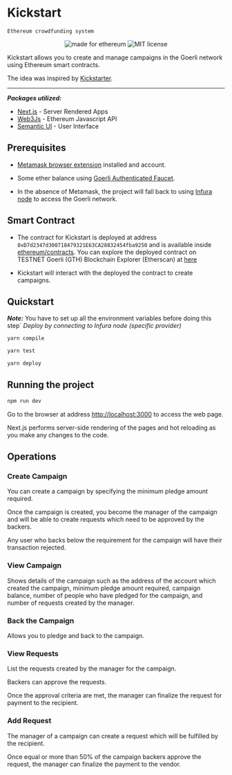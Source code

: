 # Kickstart

`Ethereum crowdfunding system`

<p align="center">
  <img alt="made for ethereum" src="https://img.shields.io/badge/made_for-ethereum-771ea5.svg">
  <img alt="MIT license" src="https://img.shields.io/badge/license-MIT-blue.svg">
</p>

Kickstart allows you to create and manage campaigns in the Goerli network using Ethereum smart contracts.

The idea was inspired by [Kickstarter](https://www.kickstarter.com).

---

***Packages utilized:***

- [Next.js](https://nextjs.org/) - Server Rendered Apps
- [Web3Js](https://web3js.readthedocs.io/en/1.0/) - Ethereum Javascript API
- [Semantic UI](https://react.semantic-ui.com/) - User Interface

<!-- ![Ethereum Campaigns Project](https://i.imgur.com/ZJnIbFN.gif) -->

## Prerequisites

- [Metamask browser extension](https://metamask.io/) installed and account.

- Some ether balance using [Goerli Authenticated Faucet](https://goerlifaucet.com).

- In the absence of Metamask, the project will fall back to using [Infura node](https://infura.io/) to access the Goerli network.

## Smart Contract

- The contract for Kickstart is deployed at address `0xD7d2347d300718479321E63CA28832454fba9250` and is available inside [ethereum/contracts](https://github.com/minhtran241/kickstart/tree/main/ethereum/contracts). You can explore the deployed contract on TESTNET Goerli (GTH) Blockchain Explorer (Etherscan) at [here](https://goerli.etherscan.io/address/0xD7d2347d300718479321E63CA28832454fba9250)

- Kickstart will interact with the deployed the contract to create campaigns.

## Quickstart

***Note:*** You have to set up all the environment variables before doing this step`
*Deploy by connecting to Infura node (specific provider)*

```sh
yarn compile

yarn test

yarn deploy
```

## Running the project

```sh
npm run dev
```

Go to the browser at address <http://localhost:3000> to access the web page.

Next.js performs server-side rendering of the pages and hot reloading as you make any changes to the code.

## Operations

### Create Campaign

You can create a campaign by specifying the minimum pledge amount required.

Once the campaign is created, you become the manager of the campaign and will be able to create requests which need to be approved by the backers.

Any user who backs below the requirement for the campaign will have their transaction rejected.

### View Campaign

Shows details of the campaign such as the address of the account which created the campaign, minimum pledge amount required, campaign balance, number of people who have pledged for the campaign, and number of requests created by the manager.

### Back the Campaign

Allows you to pledge and back to the campaign.

### View Requests

List the requests created by the manager for the campaign.

Backers can approve the requests.

Once the approval criteria are met, the manager can finalize the request for payment to the recipient.

### Add Request

The manager of a campaign can create a request which will be fulfilled by the recipient.

Once equal or more than 50% of the campaign backers approve the request, the manager can finalize the payment to the vendor.
